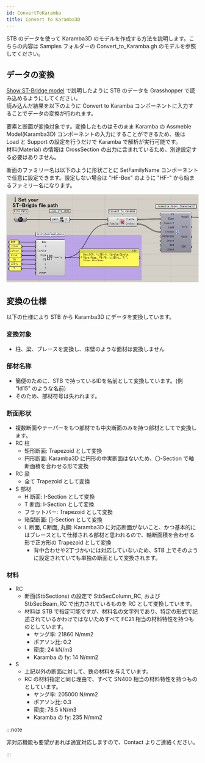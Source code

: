 ```yaml
---
id: ConvertToKaramba
title: Convert to Karamba3D
---
```


STB のデータを使って Karamba3D のモデルを作成する方法を説明します。こちらの内容は Samples フォルダーの Convert_to_Karamba.gh のモデルを参照してください。

## データの変換

[Show ST-Bridge model](./ShowSTBModel) で説明したように STB のデータを Grasshopper で読み込めるようにしてください。  
読み込んだ結果を以下のように Convert to Karamba コンポーネントに入力することでデータの変換が行われます。  

要素と断面が変換対象です。変換したものはそのまま Karamba の Assmeble Model(Karamba3D) コンポーネントの入力にすることができるため、後は Load と Support の設定を行うだけで Karamba で解析が実行可能です。  
材料(Material) の情報は CrossSection の出力に含まれているため、別途設定する必要はありません。

断面のファミリー名は以下のように形状ごとに SetFamilyName コンポーネントで任意に設定できます。設定しない場合は "HF-Box" のように "HF-" から始まるファミリー名になります。


![](../../images/ConvertToKaramba/gh.png)

## 変換の仕様

以下の仕様により STB から Karamba3D にデータを変換しています。

### 変換対象

- 柱、梁、ブレースを変換し、床壁のような面材は変換しません

### 部材名称

- 簡便のために、STB で持っているIDを名前として変換しています。(例 "Id15" のような名前)
- そのため、部材符号は失われます。

### 断面形状

- 複数断面やテーパーをもつ部材でも中央断面のみを持つ部材としてで変換します。
- RC 柱
  - 矩形断面: Trapezoid として変換
  - 円形断面: Karamba3D に円形の中実断面はないため、〇-Section で軸断面積を合わせる形で変換
- RC 梁
  - 全て Trapezoid として変換
- S 部材
  - H 断面: I-Section として変換
  - T 断面: I-Section として変換
  - フラットバー: Trapezoid として変換
  - 箱型断面: []-Section として変換
  - L 断面, C断面, 丸鋼: Karamba3D に対応断面がないこと、かつ基本的にはブレースとして仕様される部材と思われるので、軸断面積を合わせる形で正方形の Trapezoid として変換
    - 背中合わせや2丁づかいには対応していないため、STB 上でそのように設定されていても単独の断面として変換されます。

### 材料
- RC
  - 断面(StbSections) の設定で StbSecColumn_RC, および StbSecBeam_RC で出力されているものを RC として変換しています。
  - 材料は STB で指定可能ですが、材料名の文字列であり、特定の形式で記述されているかわけではないためすべて FC21 相当の材料特性を持つものとしています。
    - ヤング率: 21860 N/mm2
    - ポアソン比: 0.2
    - 密度: 24 kN/m3
    - Karamba の fy: 14 N/mm2
- S
  - 上記以外の断面に対して、鉄の材料を与えています。
  - RC の材料指定と同じ理由で、すべて SN400 相当の材料特性を持つものとしています。
    - ヤング率: 205000 N/mm2
    - ポアソン比: 0.3
    - 密度: 78.5 kN/m3
    - Karamba の fy: 235 N/mm2

:::note

非対応機能も要望があれば適宜対応しますので、Contact よりご連絡ください。

:::